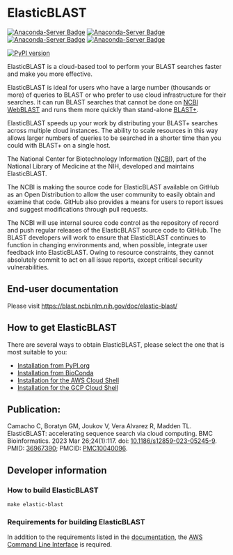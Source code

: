 ElasticBLAST
============

[![Anaconda-Server Badge](https://anaconda.org/bioconda/elastic-blast/badges/version.svg)](https://anaconda.org/bioconda/elastic-blast)
[![Anaconda-Server Badge](https://anaconda.org/bioconda/elastic-blast/badges/latest_release_date.svg)](https://anaconda.org/bioconda/elastic-blast)
[![Anaconda-Server Badge](https://anaconda.org/bioconda/elastic-blast/badges/downloads.svg)](https://anaconda.org/bioconda/elastic-blast)
[![Anaconda-Server Badge](https://anaconda.org/bioconda/elastic-blast/badges/installer/conda.svg)](https://conda.anaconda.org/bioconda)

[![PyPI version](https://badge.fury.io/py/elastic-blast.svg)](https://badge.fury.io/py/elastic-blast)

ElasticBLAST is a cloud-based tool to perform your BLAST searches faster and make you more effective.

ElasticBLAST is ideal for users who have a large number (thousands or more) of queries to BLAST or who prefer to use cloud infrastructure for their searches.  It can run BLAST searches that cannot be done on [NCBI WebBLAST](https://blast.ncbi.nlm.nih.gov) and runs them more quickly than stand-alone [BLAST+](https://www.ncbi.nlm.nih.gov/books/NBK279690/).

ElasticBLAST speeds up your work by distributing your BLAST+ searches across multiple cloud instances. The ability to scale resources in this way allows larger numbers of queries to be searched in a shorter time than you could with BLAST+ on a single host.

The National Center for Biotechnology Information ([NCBI](https://www.ncbi.nlm.nih.gov)), part of the National Library of
Medicine at the NIH, developed and maintains ElasticBLAST.

The NCBI is making the source code for ElasticBLAST available on GitHub as an
Open Distribution to allow the user community to easily obtain and examine
that code.  GitHub also provides a means for users to report issues and
suggest modifications through pull requests. 

The NCBI will use internal source code control as the repository of record and
push regular releases of the ElasticBLAST
source code to GitHub.  The BLAST developers will work to ensure that
ElasticBLAST continues to function in 
changing environments and, when possible, integrate user feedback into
ElasticBLAST.  Owing to resource constraints, 
they cannot absolutely commit to act on all issue reports, except critical
security vulnerabilities.

End-user documentation
----------------------

Please visit https://blast.ncbi.nlm.nih.gov/doc/elastic-blast/

How to get ElasticBLAST
-----------------------

There are several ways to obtain ElasticBLAST, please select the one that is
most suitable to you:

* [Installation from PyPI.org][1]
* [Installation from BioConda][2]
* [Installation for the AWS Cloud Shell][3]
* [Installation for the GCP Cloud Shell][4]


Publication:
------------

Camacho C, Boratyn GM, Joukov V, Vera Alvarez R, Madden TL. ElasticBLAST: accelerating sequence search via cloud computing. BMC Bioinformatics. 2023 Mar 26;24(1):117. doi: [10.1186/s12859-023-05245-9](https://bmcbioinformatics.biomedcentral.com/articles/10.1186/s12859-023-05245-9). PMID: [36967390](https://pubmed.ncbi.nlm.nih.gov/36967390/); PMCID: [PMC10040096](https://www.ncbi.nlm.nih.gov/pmc/articles/PMC10040096/).


Developer information
---------------------

### How to build ElasticBLAST

    make elastic-blast

### Requirements for building ElasticBLAST

In addition to the requirements listed in the [documentation][5], the [AWS Command Line Interface][6] is required.


[1]: https://blast.ncbi.nlm.nih.gov/doc/elastic-blast/tutorials/pypi-install.html#tutorial-pypi
[2]: https://blast.ncbi.nlm.nih.gov/doc/elastic-blast/tutorials/conda-install.html#tutorial-conda
[3]: https://blast.ncbi.nlm.nih.gov/doc/elastic-blast/quickstart-aws.html#get-elasticblast
[4]: https://blast.ncbi.nlm.nih.gov/doc/elastic-blast/quickstart-gcp.html#get-elasticblast
[5]: https://blast.ncbi.nlm.nih.gov/doc/elastic-blast/requirements.html
[6]: https://aws.amazon.com/cli/
